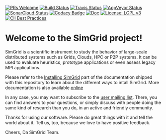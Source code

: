 [![PRs Welcome](https://img.shields.io/badge/PRs-welcome-brightgreen.svg)](http://makeapullrequest.com)
[![Build Status](https://ci.inria.fr/simgrid/buildStatus/icon?job=SimGrid)](https://ci.inria.fr/simgrid/job/SimGrid/)
[![Travis Status](https://img.shields.io/travis/simgrid/simgrid/master.svg?logo=travis)](https://travis-ci.org/simgrid/simgrid)
[![AppVeyor Status](https://ci.appveyor.com/api/projects/status/gvcssh340fwtoc35?svg=true)](https://ci.appveyor.com/project/mquinson/simgrid)
[![SonarCloud Status](https://sonarcloud.io/api/project_badges/measure?project=simgrid_simgrid&metric=alert_status)](https://sonarcloud.io/dashboard/?id=simgrid_simgrid)
[![Codacy Badge](https://api.codacy.com/project/badge/Grade/bf1bdba50440485fbda2ac19f462ccc7)](https://www.codacy.com/app/mquinson/simgrid?utm_source=github.com&amp)
[![Doc](https://readthedocs.org/projects/pip/badge/?version=stable)](https://simgrid.org/doc/latest/)
[![License: LGPL v3][license-badge]](COPYING)
[![CII Best Practices](https://bestpractices.coreinfrastructure.org/projects/1845/badge)](https://bestpractices.coreinfrastructure.org/projects/1845)

# Welcome to the SimGrid project!

SimGrid is a scientific instrument to study the behavior of 
large-scale distributed systems such as Grids, Clouds, HPC or P2P
systems. It can be used to evaluate heuristics, prototype applications 
or even assess legacy MPI applications.

Please refer to the [Installing SimGrid](docs/source/Installing_SimGrid.rst) part of the documentation shipped with this
repository to learn about the different ways to intall SimGrid. More documentation is also available 
[online](https://simgrid.frama.io/simgrid/)

In any case, you may want to subscribe to the [user mailing list](http://lists.gforge.inria.fr/mailman/listinfo/simgrid-user). 
There, you can find answers to your questions, or simply discuss with
people doing the same kind of research than you do, in an active and
friendly community.

Thanks for using our software. Please do great things with it and tell
the world about it. Tell us, too, because we love to have positive
feedback.

Cheers,
Da SimGrid Team.

[license-badge]: https://img.shields.io/badge/License-LGPL%20v3-blue.svg
[release-badge]: https://img.shields.io/github/release/simgrid/simgrid.svg
[release-link]:  https://gforge.inria.fr/frs/?group_id=12
